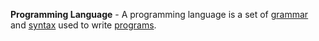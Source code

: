 **Programming Language** - A programming language is a set of [grammar](docs/Definitions/Grammar.md) and [syntax](docs/Definitions/Syntax.md) used to write [programs](docs/Definitions/Program.md).